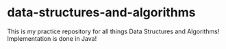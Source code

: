 # data-structures-and-algorithms
This is my practice repository for all things Data Structures and Algorithms!
Implementation is done in Java!
